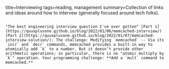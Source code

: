 title=Interviewing
tags=reading, management
summary=Collection of links and ideas around how to intervew (generally focused around tech folks).
~~~~~~

"The best engineering interview question I've ever gotten" [Part 1](https://quuxplusone.github.io/blog/2022/01/06/memcached-interview/) [Part 2](https://quuxplusone.github.io/blog/2022/01/07/memcached-interview-solution/): The challenge: Modifying `memcached` -- Via its `incr` and `decr` commands, memcached provides a built-in way to atomically add `k` to a number. But it doesn’t provide other arithmetic operations; in particular, there is no "atomic multiply by `k`" operation. Your programming challenge: **Add a `mult` command to memcached.**

